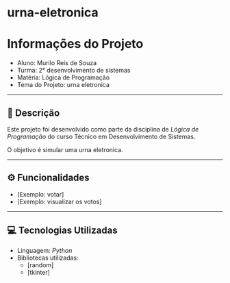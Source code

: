 # urna-eletronica
  

# Informações do Projeto  
- Aluno: Murilo Reis de Souza  
- Turma: 2° desenvolvimento de sistemas
- Matéria: Lógica de Programação  
- Tema do Projeto: urna eletronica  

---

## 📝 Descrição  
Este projeto foi desenvolvido como parte da disciplina de *Lógica de Programação* do curso Técnico em Desenvolvimento de Sistemas.  

O objetivo é simular uma urna eletronica.  

---

## ⚙️ Funcionalidades  
- [Exemplo: votar]  
- [Exemplo: visualizar os votos]    

---

## 💻 Tecnologias Utilizadas  
- Linguagem: *Python*  
- Bibliotecas utilizadas:  
  - [random]  
  - [tkinter]  
